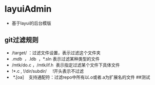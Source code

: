 # layuiAdmin
 + 基于layui的后台模版
## git过滤规则
+ /target/ ：过滤文件设置，表示过滤这个文件夹
+ *.mdb  ，*.ldb  ，*.sln 表示过滤某种类型的文件
+ /mtk/do.c ，/mtk/if.h  表示指定过滤某个文件下具体文件
+ !*.c , !/dir/subdir/     !开头表示不过滤
+  *.[oa]    支持通配符：过滤repo中所有以.o或者.a为扩展名的文件
##测试